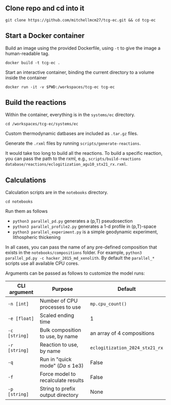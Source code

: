 ## Clone repo and cd into it

`git clone https://github.com/mitchellmcm27/tcg-ec.git && cd tcg-ec`

## Start a Docker container

Build an image using the provided Dockerfile, using `-t` to give the image a human-readable tag.

`docker build -t tcg-ec .`

Start an interactive container, binding the current directory to a volume inside the container

`docker run -it -v $PWD:/workspaces/tcg-ec tcg-ec`

## Build the reactions

Within the container, everything is in the `systems/ec` directory.

`cd /workspaces/tcg-ec/systems/ec`

Custom thermodynamic datbases are included as `.tar.gz` files.

Generate the `.rxml` files by running `scripts/generate-reactions`.

It would take too long to build all the reactions. To build a specific reaction, you can pass the path to the rxml, e.g., `scripts/build-reactions database/reactions/eclogitization_agu10_stx21_rx.rxml`.

## Calculations

Calculation scripts are in the `notebooks` directory.

`cd notebooks`

Run them as follows

- `python3 parallel_pd.py` generates a (p,T) pseudosection
- `python3 parallel_profile2.py` generates a 1-d profile in (p,T)-space
- `python3 parallel_experiment.py` is a simple geodynamic experiment, lithospheric thickening

In all cases, you can pass the name of any pre-defined composition that exists in the `notebooks/compositions` folder. 
For example, `python3 parallel_pd.py -c hacker_2015_md_xenolith`.
By default the `parallel_*` scripts use all available CPU cores.

Arguments can be passed as follows to customize the model runs:

| CLI argument    |  Purpose                           | Default |
|-----------------|------------------------------------|---------|
|   `-n [int]`    | Number of CPU processes to use     | `mp.cpu_count()` |
|   `-e [float]`  | Scaled ending time                 |  1               |
|   `-c [string]` | Bulk composition to use, by name   | an array of 4 compositions |
|   `-r [string]` | Reaction to use, by name           | `eclogitization_2024_stx21_rx` |
|   `-q`          | Run in "quick mode" (_Da_ ≤ 1e3)   | False |
|   `-f`          | Force model to recalculate results | False |
|   `-p [string]`  | String to prefix output directory  | None |

